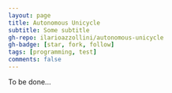 ```yaml
---
layout: page
title: Autonomous Unicycle
subtitle: Some subtitle
gh-repo: ilarioazzollini/autonomous-unicycle
gh-badge: [star, fork, follow]
tags: [programming, test]
comments: false
---
```


To be done...